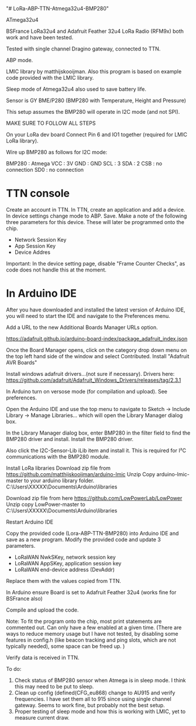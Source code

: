 "# LoRa-ABP-TTN-Atmega32u4-BMP280" 


ATmega32u4

BSFrance LoRa32u4 and Adafruit Feather 32u4 LoRa Radio (RFM9x) both work and have been tested.

Tested with single channel Dragino gateway, connected to TTN. 

ABP mode. 

LMIC library by matthijskooijman. Also this program is based on example code provided with the LMIC library. 

Sleep mode of Atmega32u4 also used to save battery life. 

Sensor is GY BME/P280     (BMP280 with Temperature, Height and Pressure) 

This setup assumes the BMP280 will operate in I2C mode (and not SPI). 

MAKE SURE TO FOLLOW ALL STEPS

On your LoRa dev board Connect Pin 6 and IO1  together (required for LMIC LoRa library).  

Wire up BMP280 as follows for I2C mode:

BMP280 : Atmega
VCC : 3V
GND : GND
SCL : 3
SDA : 2
CSB : no connection
SD0 : no connection


TTN console
=============================
Create an account in TTN. 
In TTN, create an application and add a device. In device settings change mode to ABP. Save. Make a note of the following three parameters for this device. These will later be programmed onto the chip. 

- Network Session Key
- App Session Key
- Device Addres

Important: In the device setting page, disable "Frame Counter Checks", as code does not handle this at the moment.  

In Arduino IDE
=============================
After you have downloaded and installed the latest version of Arduino IDE, you will need to start the IDE and navigate to the Preferences menu.

Add a URL to the new Additional Boards Manager URLs option.

https://adafruit.github.io/arduino-board-index/package_adafruit_index.json

Once the Board Manager opens, click on the category drop down menu on the top left hand side of the window and select Contributed.  Install "Adafruit AVR Boards" 


Install windows adafruit drivers...(not sure if necessary). Drivers here: https://github.com/adafruit/Adafruit_Windows_Drivers/releases/tag/2.3.1

In Arduino turn on versose mode (for compilation and upload). See preferences. 


Open the Arduino IDE and use the top menu to navigate to Sketch -> Include Library -> Manage Libraries... which will open the Library Manager dialog box.

In the Library Manager dialog box, enter BMP280 in the filter field to find the BMP280 driver and install.
Install the BMP280 driver. 

Also click the I2C-Sensor-Lib iLib item and install it. This is required for I²C communications with the BMP280 module.


Install LoRa libraries
Download zip file from https://github.com/matthijskooijman/arduino-lmic
Unzip
Copy arduino-lmic-master to your arduino library folder.
C:\Users\XXXXX\Documents\Arduino\libraries

Download zip file from here
https://github.com/LowPowerLab/LowPower
Unzip
copy LowPower-master to
C:\Users\XXXXX\Documents\Arduino\libraries

Restart Arduino IDE

Copy the provided code (Lora-ABP-TTN-BMP280) into Arduino IDE and save as a new program. 
Modify the provided code and update 3 parameters.

- LoRaWAN NwkSKey, network session key
- LoRaWAN AppSKey, application session key
- LoRaWAN end-device address (DevAddr)

Replace them with the values copied from TTN. 

In Arduino ensure Board is set to Adafruit Feather 32u4 (works fine for BSFrance also)

Compile and upload the code. 

Note: To fit the program onto the chip, most print statements are commented out. Can only have a few enabled at a given time. 
(There are ways to reduce memory usage but I have not tested, by disabling some features in config.h (like beacon tracking and ping slots, which are not typically needed), some space can be freed up. )

Verify data is received in TTN. 

To do:

1) Check status of BMP280 sensor when Atmega is in sleep mode. I think this may need to be put to sleep. 
2) Clean up config (defined(CFG_eu868) change to AU915 and verify frequencies. I have set them all to 915 since using single channel gateway. Seems to work fine, but probably not the best setup. 
3) Proper testing of sleep mode and how this is working with LMIC, yet to measure current draw. 



